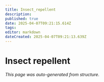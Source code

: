 ```yaml
---
title: Insect_repellent
description: 
published: true
date: 2025-04-07T09:21:15.614Z
tags: 
editor: markdown
dateCreated: 2025-04-07T09:21:13.639Z
---
```


# Insect repellent

*This page was auto-generated from structure.*
